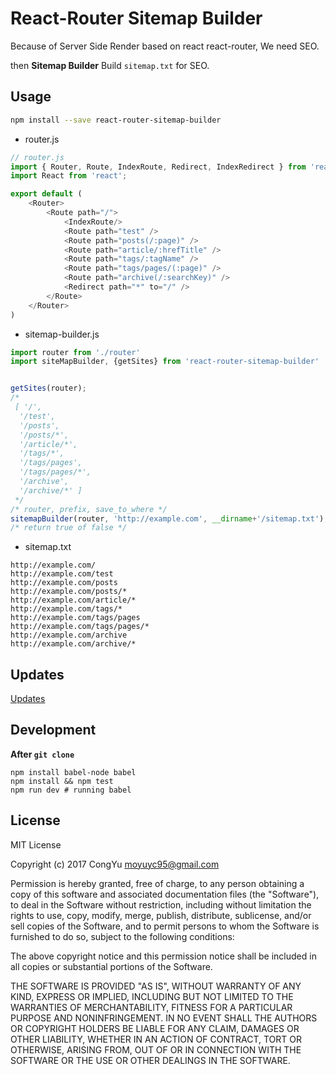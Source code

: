 # React-Router Sitemap Builder

Because of Server Side Render based on react react-router, We need SEO.

then **Sitemap Builder** Build `sitemap.txt` for SEO.

## Usage

```bash
npm install --save react-router-sitemap-builder
```

- router.js
```javascript
// router.js
import { Router, Route, IndexRoute, Redirect, IndexRedirect } from 'react-router'
import React from 'react';

export default (
    <Router>
        <Route path="/">
            <IndexRoute/>
            <Route path="test" />
            <Route path="posts(/:page)" />
            <Route path="article/:hrefTitle" />
            <Route path="tags/:tagName" />
            <Route path="tags/pages/(:page)" />
            <Route path="archive(/:searchKey)" />
            <Redirect path="*" to="/" />
        </Route>
    </Router>
)
```

- sitemap-builder.js
```javascript
import router from './router'
import siteMapBuilder, {getSites} from 'react-router-sitemap-builder'


getSites(router);
/*
 [ '/',
  '/test',
  '/posts',
  '/posts/*',
  '/article/*',
  '/tags/*',
  '/tags/pages',
  '/tags/pages/*',
  '/archive',
  '/archive/*' ]
 */
/* router, prefix, save_to_where */
sitemapBuilder(router, 'http://example.com', __dirname+'/sitemap.txt');
/* return true of false */
```

- sitemap.txt
```text
http://example.com/
http://example.com/test
http://example.com/posts
http://example.com/posts/*
http://example.com/article/*
http://example.com/tags/*
http://example.com/tags/pages
http://example.com/tags/pages/*
http://example.com/archive
http://example.com/archive/*
```

## Updates

[Updates](Updates.md)

## Development

**After `git clone`**

```
npm install babel-node babel
npm install && npm test
npm run dev # running babel
```

## License

MIT License

Copyright (c) 2017 CongYu <moyuyc95@gmail.com>

Permission is hereby granted, free of charge, to any person obtaining a copy
of this software and associated documentation files (the "Software"), to deal
in the Software without restriction, including without limitation the rights
to use, copy, modify, merge, publish, distribute, sublicense, and/or sell
copies of the Software, and to permit persons to whom the Software is
furnished to do so, subject to the following conditions:

The above copyright notice and this permission notice shall be included in all
copies or substantial portions of the Software.

THE SOFTWARE IS PROVIDED "AS IS", WITHOUT WARRANTY OF ANY KIND, EXPRESS OR
IMPLIED, INCLUDING BUT NOT LIMITED TO THE WARRANTIES OF MERCHANTABILITY,
FITNESS FOR A PARTICULAR PURPOSE AND NONINFRINGEMENT. IN NO EVENT SHALL THE
AUTHORS OR COPYRIGHT HOLDERS BE LIABLE FOR ANY CLAIM, DAMAGES OR OTHER
LIABILITY, WHETHER IN AN ACTION OF CONTRACT, TORT OR OTHERWISE, ARISING FROM,
OUT OF OR IN CONNECTION WITH THE SOFTWARE OR THE USE OR OTHER DEALINGS IN THE
SOFTWARE.
